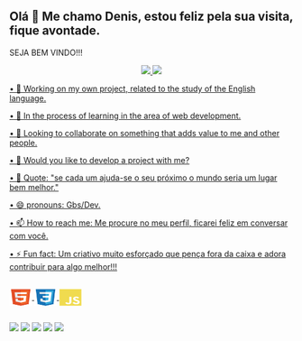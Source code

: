 ## Olá 👋 Me chamo Denis, estou feliz pela sua visita, fique avontade.
SEJA BEM VINDO!!!

<div align="center">
  <a href="https://github.com/DenisGbs">
  <img height="149em" src="https://github-readme-stats.vercel.app/api?username=DenisGbs&show_icons=true&theme=dracula&include_all_commits=true&count_private=true"/>
  <img height="149em" src="https://github-readme-stats.vercel.app/api/top-langs/?username=DenisGbs&layout=compact&langs_count=7&theme=dracula"/>
</div>



• 🔭  Working on my own project, related to the study of the English language.

• 🌱 In the process of learning in the area of web development.

• 👯 Looking to collaborate on something that adds value to me and other people.

• 🤔 Would you like to develop a project with me?

• 💬 Quote: "se cada um ajuda-se o seu próximo o mundo seria um lugar bem melhor."

• 😄 pronouns: Gbs/Dev.

• 📫 How to reach me: Me procure no meu perfil, ficarei feliz em conversar com você.

• ⚡ Fun fact: Um criativo muito esforçado que pença fora da caixa e adora contribuir para algo melhor!!!


  
<div style="display: inline_block"><br>
  <img align="center" alt="Rafa-HTML" height="30" width="40" src="https://raw.githubusercontent.com/devicons/devicon/master/icons/html5/html5-original.svg">
  <img align="center" alt="Rafa-CSS" height="30" width="40" src="https://raw.githubusercontent.com/devicons/devicon/master/icons/css3/css3-original.svg">
  <img align="center" alt="Rafa-Js" height="30" width="40" src="https://raw.githubusercontent.com/devicons/devicon/master/icons/javascript/javascript-plain.svg">
</div>
  
##
  
<div>
  
  <a href="https://www.instagram.com/dnisgbs/" target="_blank"><img src="https://img.shields.io/badge/-Instagram-%23E4405F?style=for-the-badge&logo=instagram&logoColor=white" target="_blank"></a>
 	<a href="https://www.twitch.tv/rafaballerinii" target="_blank"><img src="https://img.shields.io/badge/Twitch-9146FF?style=for-the-badge&logo=twitch&logoColor=white" target="_blank"></a>
 <a href="https://discord.gg/3x3gr2aQ" target="_blank"><img src="https://img.shields.io/badge/Discord-7289DA?style=for-the-badge&logo=discord&logoColor=white" target="_blank"></a> 
  <a href = "mailto:dnys.gomes@gmail.com"><img src="https://img.shields.io/badge/Gmail-D14836?style=for-the-badge&logo=gmail&logoColor=white" target="_blank"></a>
  <a href="https://www.linkedin.com/in/denis-gomes-barbosa-a0653b1b3/" target="_blank"><img src="https://img.shields.io/badge/-LinkedIn-%230077B5?style=for-the-badge&logo=linkedin&logoColor=white" target="_blank"></a>   
</div>
    
    
    
    
    
    
    
    
    
    
    
    
  
